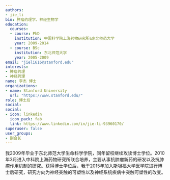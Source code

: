 ```yaml
---
authors:
- jie_li
bio: 肿瘤药理学、神经生物学
education:
  courses:
  - course: PhD
    institution: 中国科学院上海药物研究所&东北师范大学
    year: 2009-2014
  - course: BSc
    institution: 东北师范大学
    year: 2005-2009
email: "jieli616@stanford.edu"
interests:
- 肿瘤药理
- 神经药理
name: 李杰 博士
organizations:
- name: Stanford University
  url: "https://www.stanford.edu/"
role: 博士后
social:
social:
- icon: linkedin
  icon_pack: fab
  link: https://www.linkedin.com/in/jie-li-93960170/
superuser: false
user_groups:
- 副会长
---
```


我2009年毕业于东北师范大学生命科学学院，同年留校继续攻读博士学位。2010年3月进入中科院上海药物研究所联合培养，主要从事抗肿瘤新药的研发以及抗肿瘤作用机制的研究。获得博士学位后，我于2015年加入斯坦福大学医学院进行博士后研究，研究方向为神经突触的可塑性以及神经系统疾病中突触可塑性的改变。
